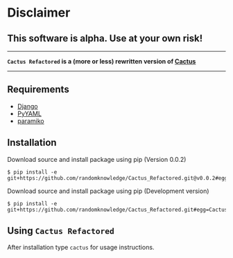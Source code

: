# Disclaimer

## This software is alpha. Use at your own risk!

____

**`Cactus Refactored` is a (more or less) rewritten version of [Cactus](https://github.com/koenbok/)**

____
## Requirements
* [Django](https://www.djangoproject.com/)
* [PyYAML](http://pyyaml.org/)
* [paramiko](http://www.lag.net/paramiko/)

## Installation

Download source and install package using pip (Version 0.0.2)

```console
$ pip install -e git+https://github.com/randomknowledge/Cactus_Refactored.git@v0.0.2#egg=Cactus
```

Download source and install package using pip (Development version)

```console
$ pip install -e git+https://github.com/randomknowledge/Cactus_Refactored.git#egg=Cactus
```


## Using `Cactus Refactored`
After installation type `cactus` for usage instructions.